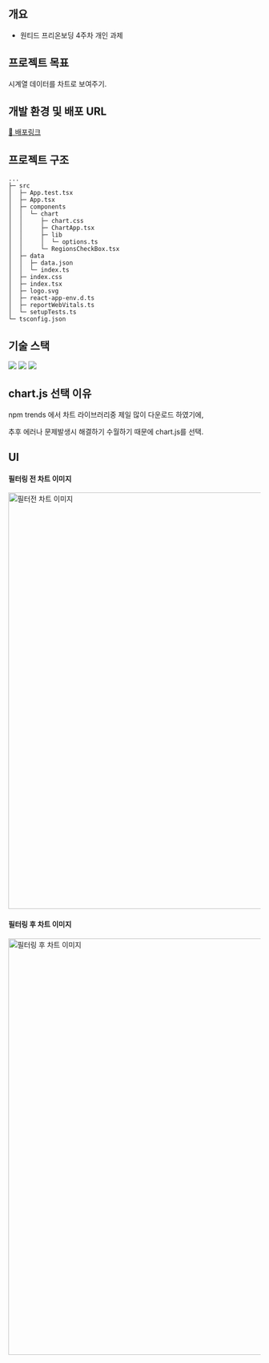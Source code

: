 ## 개요

- 원티드 프리온보딩 4주차 개인 과제

## 프로젝트 목표

시계열 데이터를 차트로 보여주기.

## 개발 환경 및 배포 URL

[🔗 배포링크](https://fabulous-griffin-dd0b4f.netlify.app)

## 프로젝트 구조

```
...
├─ src
│  ├─ App.test.tsx
│  ├─ App.tsx
│  ├─ components
│  │  └─ chart
│  │     ├─ chart.css
│  │     ├─ ChartApp.tsx
│  │     ├─ lib
│  │     │  └─ options.ts
│  │     └─ RegionsCheckBox.tsx
│  ├─ data
│  │  ├─ data.json
│  │  └─ index.ts
│  ├─ index.css
│  ├─ index.tsx
│  ├─ logo.svg
│  ├─ react-app-env.d.ts
│  ├─ reportWebVitals.ts
│  └─ setupTests.ts
└─ tsconfig.json

```

## 기술 스택

<img src="https://img.shields.io/badge/TypeScript-3178C6?style=flat-square&logo=typescript&logoColor=black"/> 
<img src="https://img.shields.io/badge/React-61DAFB?style=flat-square&logo=React&logoColor=black"/>
<img src="https://img.shields.io/badge/Chart.js-white?style=flat-square&logo=chart.js&logoColor=FF6384">

## chart.js 선택 이유

npm trends 에서 차트 라이브러리중 제일 많이 다운로드 하였기에,

추후 에러나 문제발생시 해결하기 수월하기 때문에 chart.js를 선택.

## UI

#### 필터링 전 차트 이미지

<img width="831" alt="필터전 차트 이미지 " src="https://github.com/devshinn/mock-task_chart/assets/73675549/53451586-4bec-4b43-8287-fad87318616b">

#### 필터링 후 차트 이미지

<img width="831" alt="필터링 후 차트 이미지" src="https://github.com/devshinn/mock-task_chart/assets/73675549/2d6a7ffb-6a43-437d-9e40-a19f7abae798">
